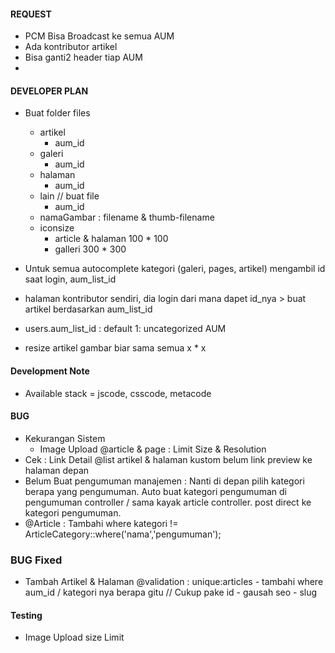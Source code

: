 #### REQUEST
- PCM Bisa Broadcast ke semua AUM
- Ada kontributor artikel
- Bisa ganti2 header tiap AUM
- 

#### DEVELOPER PLAN
- Buat folder files
	- artikel
		- aum_id
	- galeri
		- aum_id
	- halaman
		- aum_id
	- lain // buat file
		- aum_id
	- namaGambar : filename & thumb-filename
	- iconsize
		- article & halaman 100 * 100
		- galleri 300 * 300

- Untuk semua autocomplete kategori (galeri, pages, artikel) mengambil id saat login, aum_list_id
- halaman kontributor sendiri, dia login dari mana dapet id_nya > buat artikel berdasarkan aum_list_id
- users.aum_list_id : default 1: uncategorized AUM
- resize artikel gambar biar sama semua x * x

#### Development Note
- Available stack = jscode, csscode, metacode

#### BUG
- Kekurangan Sistem
	- Image Upload @article & page : Limit Size & Resolution
- Cek :
	Link Detail @list artikel & halaman kustom belum link preview ke halaman depan
-  Belum Buat pengumuman manajemen : Nanti di depan pilih kategori berapa yang pengumuman. Auto buat kategori pengumuman di pengumuman controller  / sama kayak article controller. post direct ke kategori pengumuman.
- @Article : Tambahi where kategori != ArticleCategory::where('nama','pengumuman');

### BUG Fixed
- Tambah Artikel & Halaman
	@validation : unique:articles - tambahi where aum_id / kategori nya berapa gitu // Cukup pake id - gausah seo - slug

#### Testing
- Image Upload size Limit